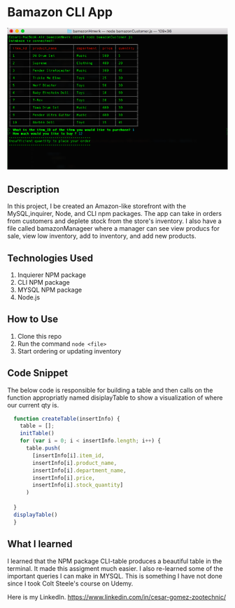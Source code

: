 # Bamazon CLI App

![Image of working app](./images/working-demo-pic.png)

## Description
In this project, I be created an Amazon-like storefront with the MySQL,inquirer, Node, and CLI npm packages. The app can take in orders from customers and deplete stock from the store's inventory. I also have a file called bamazonManageer where a manager can see view producs for sale,  view low inventory, add to inventory, and add new products.

## Technologies Used 

1. Inquierer NPM package
2. CLI NPM package
3. MYSQL NPM package
4. Node.js

## How to Use
1. Clone this repo
2. Run the command `node <file>`
3. Start ordering or updating inventory

## Code Snippet

The below code is responsible for building a table and then calls on the function 
appropriatly named disiplayTable to show a visualization of where our current qty
is.

``` javascript
  function createTable(insertInfo) {
    table = [];
    initTable()
    for (var i = 0; i < insertInfo.length; i++) {
      table.push(
        [insertInfo[i].item_id,
        insertInfo[i].product_name,
        insertInfo[i].department_name,
        insertInfo[i].price,
        insertInfo[i].stock_quantity]
      )
    
  }
  displayTable()
  }

```

## What I learned

I learned that the NPM package CLI-table produces a beautiful table in the terminal.
It made this assigment much easier. I also re-learned some of the important queries I can 
make in MYSQL. This is something I have not done since I took Colt Steele's course on Udemy.

Here is my LinkedIn.
https://www.linkedin.com/in/cesar-gomez-zootechnic/



